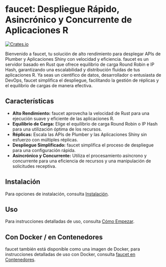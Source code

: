 # faucet: Despliegue Rápido, Asincrónico y Concurrente de Aplicaciones R

<!-- insignias: inicio -->
[![Crates.io](https://img.shields.io/crates/v/faucet-server.svg)](https://crates.io/crates/faucet-server)
<!-- insignias: fin -->

Bienvenido a faucet, tu solución de alto rendimiento para desplegar APIs de Plumber y Aplicaciones Shiny con velocidad y eficiencia. faucet es un servidor basado en Rust que ofrece equilibrio de carga Round Robin e IP Hash, garantizando una escalabilidad y distribución fluidas de tus aplicaciones R. Ya seas un científico de datos, desarrollador o entusiasta de DevOps, faucet simplifica el despliegue, facilitando la gestión de réplicas y el equilibrio de cargas de manera efectiva.

## Características

- **Alto Rendimiento:** faucet aprovecha la velocidad de Rust para una ejecución suave y eficiente de las aplicaciones R.
- **Equilibrio de Carga:** Elige el equilibrio de carga Round Robin o IP Hash para una utilización óptima de los recursos.
- **Réplicas:** Escala las APIs de Plumber y las Aplicaciones Shiny sin esfuerzo con múltiples réplicas.
- **Despliegue Simplificado:** faucet simplifica el proceso de despliegue para una configuración rápida.
- **Asincrónico y Concurrente:** Utiliza el procesamiento asíncrono y concurrente para una eficiencia de recursos y una manipulación de solicitudes receptiva.

## Instalación

Para opciones de instalación, consulta [Instalación](./install.md).

## Uso

Para instrucciones detalladas de uso, consulta [Cómo Empezar](./getting_started.md).

## Con Docker / en Contenedores

faucet también está disponible como una imagen de Docker, para instrucciones
detalladas de uso con Docker, consulta [faucet en
Contenedores](./in_containers.md).

